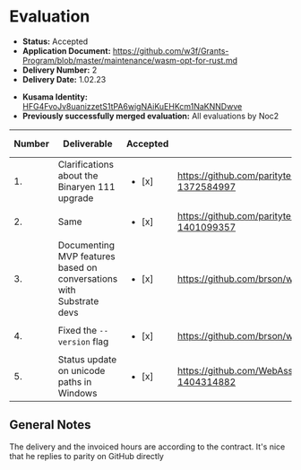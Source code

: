 # Evaluation

- **Status:** Accepted
- **Application Document:** https://github.com/w3f/Grants-Program/blob/master/maintenance/wasm-opt-for-rust.md 
- **Delivery Number:** 2
- **Delivery Date:** 1.02.23
* **Kusama Identity:** [HFG4FvoJv8uanizzetS1tPA6wigNAiKuEHKcm1NaKNNDwve](https://polkascan.io/pre/kusama/account/HFG4FvoJv8uanizzetS1tPA6wigNAiKuEHKcm1NaKNNDwve)
* **Previously successfully merged evaluation:** All evaluations by Noc2

| Number | Deliverable | Accepted | Link | Evaluation Notes |
| ------ | ----------- | -------- | ---- |----------------- |
| 1. | Clarifications about the Binaryen 111 upgrade | <ul><li>[x] </li></ul>| https://github.com/paritytech/cargo-contract/pull/891#issuecomment-1372584997 | Looked into Rust/LLVM issues  |
| 2. | Same | <ul><li>[x] </li></ul>| https://github.com/paritytech/substrate/pull/13038#issuecomment-1401099357 | |
| 3. | Documenting MVP features based on conversations with Substrate devs | <ul><li>[x] </li></ul>| https://github.com/brson/wasm-opt-rs/pull/130 | Small Document Update |
| 4. | Fixed the `--version` flag | <ul><li>[x] </li></ul>| https://github.com/brson/wasm-opt-rs/pull/133 | version checking |
| 5. | Status update on unicode paths in Windows | <ul><li>[x] </li></ul>| https://github.com/WebAssembly/binaryen/issues/4995#issuecomment-1404314882 | Fix windows issues |

## General Notes

The delivery and the invoiced hours are according to the contract. It's nice that he replies to parity on GitHub directly
